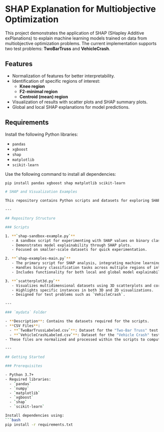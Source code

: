 # SHAP Explanation for Multiobjective Optimization

This project demonstrates the application of SHAP (SHapley Additive exPlanations) to explain machine learning models trained on data from multiobjective optimization problems. The current implementation supports two test problems: **TwoBarTruss** and **VehicleCrash**.

## Features
- Normalization of features for better interpretability.
- Identification of specific regions of interest:
  - **Knee region**
  - **F2-minimal region**
  - **Centroid (mean) region**
- Visualization of results with scatter plots and SHAP summary plots.
- Global and local SHAP explanations for model predictions.

## Requirements
Install the following Python libraries:
- `pandas`
- `xgboost`
- `shap`
- `matplotlib`
- `scikit-learn`

Use the following command to install all dependencies:
```bash
pip install pandas xgboost shap matplotlib scikit-learn

# SHAP and Visualization Examples

This repository contains Python scripts and datasets for exploring SHAP (SHapley Additive exPlanations) and visualizing data using 3D scatterplots with 2D projections. The provided scripts demonstrate machine learning model explainability, data visualization techniques, and region-of-interest highlighting for classification tasks.

---

## Repository Structure

### Scripts

1. **`shap-sandbox-example.py`**
   - A sandbox script for experimenting with SHAP values on binary classification models.
   - Demonstrates model explainability through SHAP plots.
   - Focused on smaller-scale datasets for quick experimentation.

2. **`shap-examples-main.py`**
   - The primary script for SHAP analysis, integrating machine learning models (e.g., XGBoost) with SHAP value computations.
   - Handles binary classification tasks across multiple regions of interest.
   - Includes functionality for both local and global model explainability.

3. **`scatterplot3d.py`**
   - Visualizes multidimensional datasets using 3D scatterplots and corresponding 2D projections.
   - Highlights specific instances in both 3D and 2D visualizations.
   - Designed for test problems such as `VehicleCrash`.

---

### `mydata` Folder

- **Description**: Contains the datasets required for the scripts.
- **CSV Files**:
  - **`TwoBarTrussLabeled.csv`**: Dataset for the "Two-Bar Truss" test problem.
  - **`VehicleCrashLabeled.csv`**: Dataset for the "Vehicle Crash" test problem.
- These files are normalized and processed within the scripts to compute objectives, highlight regions of interest, and demonstrate explainability.

---

## Getting Started

### Prerequisites

- Python 3.7+
- Required libraries:
  - `pandas`
  - `numpy`
  - `matplotlib`
  - `xgboost`
  - `shap`
  - `scikit-learn`

Install dependencies using:
```bash
pip install -r requirements.txt
